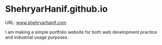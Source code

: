 # ShehryarHanif.github.io
URL: www.shehryarhanif.com

I am making a simple portfolio website for both web development practice and industrial usage purposes.
